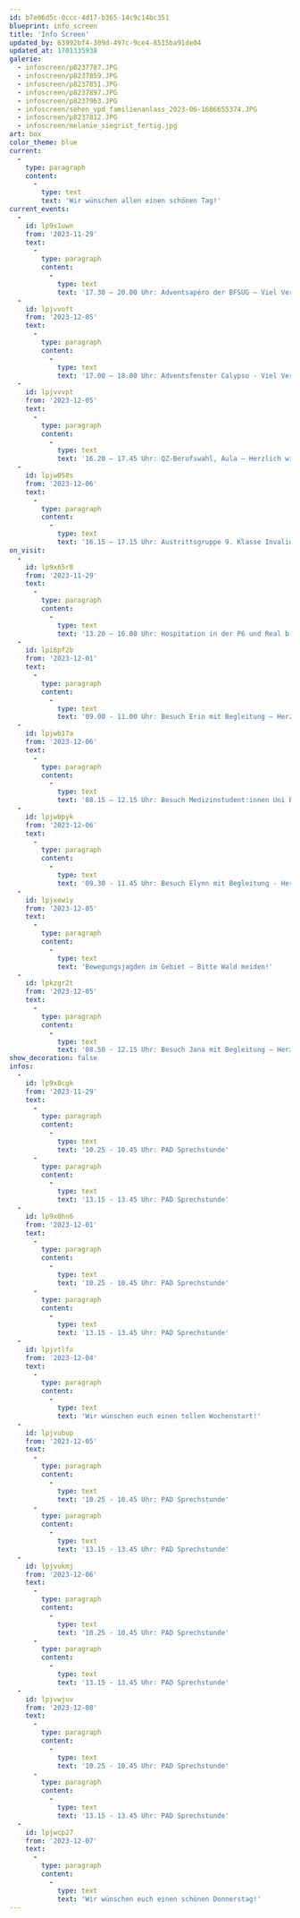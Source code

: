 ```yaml
---
id: b7e06d5c-0ccc-4d17-b365-14c9c14bc351
blueprint: info_screen
title: 'Info Screen'
updated_by: 63992bf4-309d-497c-9ce4-8515ba91de04
updated_at: 1701335938
galerie:
  - infoscreen/p8237787.JPG
  - infoscreen/p8237859.JPG
  - infoscreen/p8237851.JPG
  - infoscreen/p8237897.JPG
  - infoscreen/p8237963.JPG
  - infoscreen/sehen_vpd_familienanlass_2023-06-1686655374.JPG
  - infoscreen/p8237812.JPG
  - infoscreen/melanie_siegrist_fertig.jpg
art: box
color_theme: blue
current:
  -
    type: paragraph
    content:
      -
        type: text
        text: 'Wir wünschen allen einen schönen Tag!'
current_events:
  -
    id: lp9x1uwn
    from: '2023-11-29'
    text:
      -
        type: paragraph
        content:
          -
            type: text
            text: '17.30 – 20.00 Uhr: Adventsapéro der BFSUG – Viel Vergnügen!'
  -
    id: lpjvvoft
    from: '2023-12-05'
    text:
      -
        type: paragraph
        content:
          -
            type: text
            text: '17.00 – 18.00 Uhr: Adventsfenster Calypso - Viel Vergnügen!'
  -
    id: lpjvvvpt
    from: '2023-12-05'
    text:
      -
        type: paragraph
        content:
          -
            type: text
            text: '16.20 – 17.45 Uhr: QZ-Berufswahl, Aula – Herzlich willkommen!'
  -
    id: lpjw058s
    from: '2023-12-06'
    text:
      -
        type: paragraph
        content:
          -
            type: text
            text: '16.15 – 17.15 Uhr: Austrittsgruppe 9. Klasse Invalidenversicherung, Gruppe A+B, Aula – Viel Vergnügen!'
on_visit:
  -
    id: lp9x65r8
    from: '2023-11-29'
    text:
      -
        type: paragraph
        content:
          -
            type: text
            text: '13.20 – 16.00 Uhr: Hospitation in der P6 und Real b – Herzlich willkommen!'
  -
    id: lpi6pf2b
    from: '2023-12-01'
    text:
      -
        type: paragraph
        content:
          -
            type: text
            text: '09.00 - 11.00 Uhr: Besuch Erin mit Begleitung – Herzlich willkommen!'
  -
    id: lpjwb17a
    from: '2023-12-06'
    text:
      -
        type: paragraph
        content:
          -
            type: text
            text: '08.15 – 12.15 Uhr: Besuch Medizinstudent:innen Uni Basel – Herzlich willkommen!'
  -
    id: lpjwbpyk
    from: '2023-12-06'
    text:
      -
        type: paragraph
        content:
          -
            type: text
            text: '09.30 - 11.45 Uhr: Besuch Elynn mit Begleitung - Herzlich willkommen!'
  -
    id: lpjxewiy
    from: '2023-12-05'
    text:
      -
        type: paragraph
        content:
          -
            type: text
            text: 'Bewegungsjagden im Gebiet – Bitte Wald meiden!'
  -
    id: lpkzgr2t
    from: '2023-12-05'
    text:
      -
        type: paragraph
        content:
          -
            type: text
            text: '08.50 - 12.15 Uhr: Besuch Jana mit Begleitung – Herzlich willkommen!'
show_decoration: false
infos:
  -
    id: lp9x0cgk
    from: '2023-11-29'
    text:
      -
        type: paragraph
        content:
          -
            type: text
            text: '10.25 - 10.45 Uhr: PAD Sprechstunde'
      -
        type: paragraph
        content:
          -
            type: text
            text: '13.15 - 13.45 Uhr: PAD Sprechstunde'
  -
    id: lp9x0hn6
    from: '2023-12-01'
    text:
      -
        type: paragraph
        content:
          -
            type: text
            text: '10.25 - 10.45 Uhr: PAD Sprechstunde'
      -
        type: paragraph
        content:
          -
            type: text
            text: '13.15 - 13.45 Uhr: PAD Sprechstunde'
  -
    id: lpjvtlfo
    from: '2023-12-04'
    text:
      -
        type: paragraph
        content:
          -
            type: text
            text: 'Wir wünschen euch einen tollen Wochenstart!'
  -
    id: lpjvubup
    from: '2023-12-05'
    text:
      -
        type: paragraph
        content:
          -
            type: text
            text: '10.25 - 10.45 Uhr: PAD Sprechstunde'
      -
        type: paragraph
        content:
          -
            type: text
            text: '13.15 - 13.45 Uhr: PAD Sprechstunde'
  -
    id: lpjvukmj
    from: '2023-12-06'
    text:
      -
        type: paragraph
        content:
          -
            type: text
            text: '10.25 - 10.45 Uhr: PAD Sprechstunde'
      -
        type: paragraph
        content:
          -
            type: text
            text: '13.15 - 13.45 Uhr: PAD Sprechstunde'
  -
    id: lpjvwjuv
    from: '2023-12-08'
    text:
      -
        type: paragraph
        content:
          -
            type: text
            text: '10.25 - 10.45 Uhr: PAD Sprechstunde'
      -
        type: paragraph
        content:
          -
            type: text
            text: '13.15 - 13.45 Uhr: PAD Sprechstunde'
  -
    id: lpjwcp27
    from: '2023-12-07'
    text:
      -
        type: paragraph
        content:
          -
            type: text
            text: 'Wir wünschen euch einen schönen Donnerstag!'
---
```

